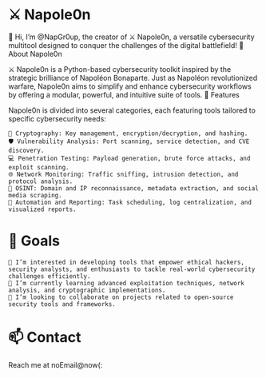 # ⚔️ Napole0n

👋 Hi, I’m @NapGr0up, the creator of ⚔️ Napole0n, a versatile cybersecurity multitool designed to conquer the challenges of the digital battlefield!
🌟 About Napole0n

⚔️ Napole0n is a Python-based cybersecurity toolkit inspired by the strategic brilliance of Napoléon Bonaparte. Just as Napoléon revolutionized warfare, Napole0n aims to simplify and enhance cybersecurity workflows by offering a modular, powerful, and intuitive suite of tools.
🚀 Features

Napole0n is divided into several categories, each featuring tools tailored to specific cybersecurity needs:

    🔐 Cryptography: Key management, encryption/decryption, and hashing.
    🛡️ Vulnerability Analysis: Port scanning, service detection, and CVE discovery.
    💻 Penetration Testing: Payload generation, brute force attacks, and exploit scanning.
    🌐 Network Monitoring: Traffic sniffing, intrusion detection, and protocol analysis.
    🔎 OSINT: Domain and IP reconnaissance, metadata extraction, and social media scraping.
    📜 Automation and Reporting: Task scheduling, log centralization, and visualized reports.

# 🎯 Goals

    👀 I’m interested in developing tools that empower ethical hackers, security analysts, and enthusiasts to tackle real-world cybersecurity challenges efficiently.
    🌱 I’m currently learning advanced exploitation techniques, network analysis, and cryptographic implementations.
    💞️ I’m looking to collaborate on projects related to open-source security tools and frameworks.

# 📫 Contact

Reach me at noEmail@now(:
